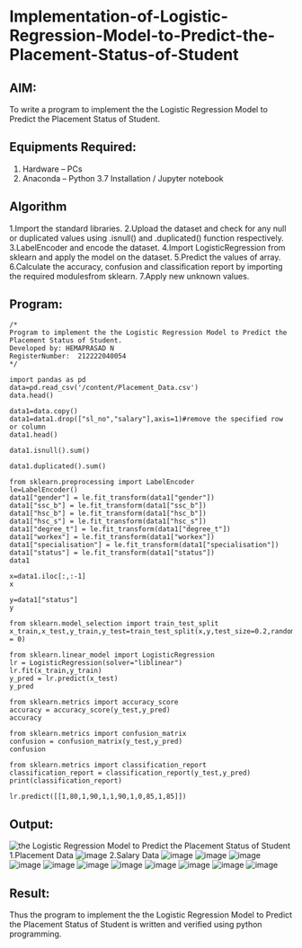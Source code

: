 # Implementation-of-Logistic-Regression-Model-to-Predict-the-Placement-Status-of-Student

## AIM:
To write a program to implement the the Logistic Regression Model to Predict the Placement Status of Student.

## Equipments Required:
1. Hardware – PCs
2. Anaconda – Python 3.7 Installation / Jupyter notebook

## Algorithm
1.Import the standard libraries. 
2.Upload the dataset and check for any null or duplicated values using .isnull() and .duplicated() function respectively. 
3.LabelEncoder and encode the dataset.
4.Import LogisticRegression from sklearn and apply the model on the dataset.
5.Predict the values of array.
6.Calculate the accuracy, confusion and classification report by importing the required modulesfrom sklearn.
7.Apply new unknown values.

## Program:
```
/*
Program to implement the the Logistic Regression Model to Predict the Placement Status of Student.
Developed by: HEMAPRASAD N
RegisterNumber:  212222040054
*/

import pandas as pd
data=pd.read_csv('/content/Placement_Data.csv')
data.head()

data1=data.copy()
data1=data1.drop(["sl_no","salary"],axis=1)#remove the specified row or column
data1.head()

data1.isnull().sum()

data1.duplicated().sum()

from sklearn.preprocessing import LabelEncoder
le=LabelEncoder()
data1["gender"] = le.fit_transform(data1["gender"])
data1["ssc_b"] = le.fit_transform(data1["ssc_b"])
data1["hsc_b"] = le.fit_transform(data1["hsc_b"])
data1["hsc_s"] = le.fit_transform(data1["hsc_s"])
data1["degree_t"] = le.fit_transform(data1["degree_t"])
data1["workex"] = le.fit_transform(data1["workex"])
data1["specialisation"] = le.fit_transform(data1["specialisation"])
data1["status"] = le.fit_transform(data1["status"])
data1

x=data1.iloc[:,:-1]
x

y=data1["status"]
y

from sklearn.model_selection import train_test_split
x_train,x_test,y_train,y_test=train_test_split(x,y,test_size=0.2,random_state = 0)

from sklearn.linear_model import LogisticRegression
lr = LogisticRegression(solver="liblinear")
lr.fit(x_train,y_train)
y_pred = lr.predict(x_test)
y_pred

from sklearn.metrics import accuracy_score
accuracy = accuracy_score(y_test,y_pred)
accuracy

from sklearn.metrics import confusion_matrix
confusion = confusion_matrix(y_test,y_pred)
confusion

from sklearn.metrics import classification_report
classification_report = classification_report(y_test,y_pred)
print(classification_report)

lr.predict([[1,80,1,90,1,1,90,1,0,85,1,85]])
```


## Output:
![the Logistic Regression Model to Predict the Placement Status of Student](sam.png)
1.Placement Data
![image](https://github.com/Hemaprasad-N/Implementation-of-Logistic-Regression-Model-to-Predict-the-Placement-Status-of-Student/assets/135933397/e8beaaac-b4e6-4f85-bdfe-a57232470d57)
2.Salary Data
![image](https://github.com/Hemaprasad-N/Implementation-of-Logistic-Regression-Model-to-Predict-the-Placement-Status-of-Student/assets/135933397/e9bb763b-94d5-474e-aebc-fbdc4fd1fbd7)
![image](https://github.com/Hemaprasad-N/Implementation-of-Logistic-Regression-Model-to-Predict-the-Placement-Status-of-Student/assets/135933397/87989fd8-7ae7-4a4d-8ab9-e9408f828870)
![image](https://github.com/Hemaprasad-N/Implementation-of-Logistic-Regression-Model-to-Predict-the-Placement-Status-of-Student/assets/135933397/cb17aaa8-84ff-452f-b44c-a0bc9c1c9cfd)
![image](https://github.com/Hemaprasad-N/Implementation-of-Logistic-Regression-Model-to-Predict-the-Placement-Status-of-Student/assets/135933397/d5896e59-529e-4203-864a-bda838293806)
![image](https://github.com/Hemaprasad-N/Implementation-of-Logistic-Regression-Model-to-Predict-the-Placement-Status-of-Student/assets/135933397/ea0a44b4-4edd-4f7f-96c9-8bd5945ae2d7)
![image](https://github.com/Hemaprasad-N/Implementation-of-Logistic-Regression-Model-to-Predict-the-Placement-Status-of-Student/assets/135933397/7a49641b-079b-499b-9013-7ed43fdb5a00)
![image](https://github.com/Hemaprasad-N/Implementation-of-Logistic-Regression-Model-to-Predict-the-Placement-Status-of-Student/assets/135933397/3fe3eca6-ef62-483d-a9ff-16b5c9810f06)
![image](https://github.com/Hemaprasad-N/Implementation-of-Logistic-Regression-Model-to-Predict-the-Placement-Status-of-Student/assets/135933397/19833c44-8a0c-4077-8d95-2008279ea6d4)
![image](https://github.com/Hemaprasad-N/Implementation-of-Logistic-Regression-Model-to-Predict-the-Placement-Status-of-Student/assets/135933397/e580b833-f34b-47b3-9235-e485d6b1a9a4)
![image](https://github.com/Hemaprasad-N/Implementation-of-Logistic-Regression-Model-to-Predict-the-Placement-Status-of-Student/assets/135933397/74aa7ce1-c797-45ac-8884-c95bb60855f9)
![image](https://github.com/Hemaprasad-N/Implementation-of-Logistic-Regression-Model-to-Predict-the-Placement-Status-of-Student/assets/135933397/813c226a-e019-4503-8de1-d72348483d5b)


## Result:
Thus the program to implement the the Logistic Regression Model to Predict the Placement Status of Student is written and verified using python programming.
